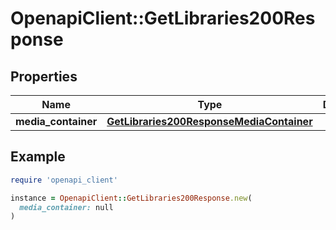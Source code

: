 # OpenapiClient::GetLibraries200Response

## Properties

| Name | Type | Description | Notes |
| ---- | ---- | ----------- | ----- |
| **media_container** | [**GetLibraries200ResponseMediaContainer**](GetLibraries200ResponseMediaContainer.md) |  | [optional] |

## Example

```ruby
require 'openapi_client'

instance = OpenapiClient::GetLibraries200Response.new(
  media_container: null
)
```

